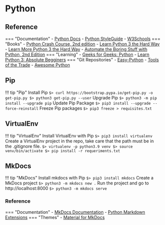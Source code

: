 # Python
## Reference
=== "Documentation"
    - [Python Docs](https://docs.python.org/)
    - [Python StyleGuide](https://google.github.io/styleguide/pyguide.html)
    - [W3Schools](https://www.w3schools.com/python/default.asp)
=== "Books"
    - [Python Crash Course, 2nd edition](https://nostarch.com/pythoncrashcourse2e)
    - [Learn Python 3 the Hard Way](https://dl.acm.org/doi/book/10.5555/3164654)
    - [Learn More Python 3 the Hard Way](https://dl.acm.org/doi/book/10.5555/3176168)
    - [Automate the Boring Stuff with Python, 2nd Edition](https://nostarch.com/automatestuff2)
=== "Learning"
    - [Geeks for Geeks: Python](https://www.geeksforgeeks.org/python-programming-language)
    - [Learn Python 3: Absolute Begginers](https://www.tutorialspoint.com/python3/index.htm)
=== "Git Repositories"
    - [Easy-Python](https://easy-python.readthedocs.io)
    - [Tools of the Trade](https://github.com/cjbarber/ToolsOfTheTrade)
    - [Awesome Python](https://github.com/vinta/awesome-python)


## Pip
!!! tip "Pip"
    Install Pip
    ```
    $> curl https://bootstrap.pypa.io/get-pip.py -o get-pip.py
    $> python3 get-pip.py --user
    ```
    Upgrade Pip
    ```
    $> python3 -m pip install --upgrade pip
    ```
    Update Pip Package
    ```
    $> pip3 install --upgrade --force-reinstall
    ```
    Freeze Pip packages
    ```
    $> pip3 freeze > requisites.txt
    ```

## VirtualEnv
!!! tip "VirtualEnv"
    Install VirtualEnv with Pip
    ```
    $> pip3 install virtualenv
    ```
    Create a VirtualEnv project in the repo, take care that the path must be in the .gitignore file.
    ```
    $> virtualenv -p python3.9 venv
    $> source venv/bin/activate
    $> pip install -r requeriments.txt
    ```

## MkDocs
!!! tip "MkDocs"
    Install mkdocs with Pip
    ```
    $> pip3 install mkdocs
    ```
    Create a MkDocs project
    ```
    $> python3 -m mkdocs new .
    ```
    Run the project and go to http://localhost:8000
    ```
    $> python3 -m mkdocs serve
    ```

### Reference
=== "Documentation"
    - [MkDocs Documentation](https://www.mkdocs.org/)
    - [Python Markdown Extensions](https://python-markdown.github.io/extensions)
=== "Themes"
    - [Material for MkDocs](https://squidfunk.github.io/mkdocs-material)
